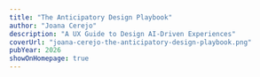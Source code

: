 ```yaml
---
title: "The Anticipatory Design Playbook"
author: "Joana Cerejo"
description: "A UX Guide to Design AI-Driven Experiences"
coverUrl: "joana-cerejo-the-anticipatory-design-playbook.png"
pubYear: 2026
showOnHomepage: true
---
```

